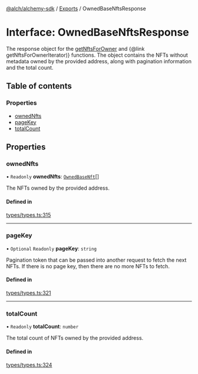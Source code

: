 [@alch/alchemy-sdk](../README.md) / [Exports](../modules.md) / OwnedBaseNftsResponse

# Interface: OwnedBaseNftsResponse

The response object for the [getNftsForOwner](../classes/Alchemy.md#getnftsforowner) and
{@link getNftsForOwnerIterator)} functions. The object contains the NFTs
without metadata owned by the provided address, along with pagination
information and the total count.

## Table of contents

### Properties

- [ownedNfts](OwnedBaseNftsResponse.md#ownednfts)
- [pageKey](OwnedBaseNftsResponse.md#pagekey)
- [totalCount](OwnedBaseNftsResponse.md#totalcount)

## Properties

### ownedNfts

• `Readonly` **ownedNfts**: [`OwnedBaseNft`](OwnedBaseNft.md)[]

The NFTs owned by the provided address.

#### Defined in

[types/types.ts:315](https://github.com/alchemyplatform/alchemy-sdk-js/blob/865aa2b/src/types/types.ts#L315)

___

### pageKey

• `Optional` `Readonly` **pageKey**: `string`

Pagination token that can be passed into another request to fetch the next
NFTs. If there is no page key, then there are no more NFTs to fetch.

#### Defined in

[types/types.ts:321](https://github.com/alchemyplatform/alchemy-sdk-js/blob/865aa2b/src/types/types.ts#L321)

___

### totalCount

• `Readonly` **totalCount**: `number`

The total count of NFTs owned by the provided address.

#### Defined in

[types/types.ts:324](https://github.com/alchemyplatform/alchemy-sdk-js/blob/865aa2b/src/types/types.ts#L324)
